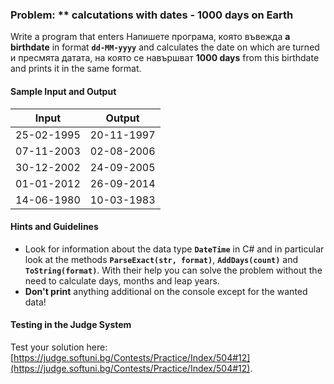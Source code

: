 ### Problem:	** calcutations with dates - 1000 days on Earth

Write a program that enters Напишете програма, която въвежда **a birthdate** in format **`dd-MM-yyyy`** and calculates the date on which are turned и пресмята датата, на която се навършват **1000 days** from this birthdate and prints it in the same format.

#### Sample Input and Output

|   Input   |	 Output  |
|--------|--------|
|25-02-1995|20-11-1997|
|07-11-2003|02-08-2006|
|30-12-2002|24-09-2005|
|01-01-2012|26-09-2014|
|14-06-1980|10-03-1983|

#### Hints and Guidelines 
* Look for information about the data type **``DateTime``** in C# and in particular look at the methods **``ParseExact(str, format)``**, **``AddDays(count)``** and **``ToString(format)``**. With their help you can solve the problem without the need to calculate days, months and leap years.
* **Don't print** anything additional on the console except for the wanted data!

#### Testing in the Judge System

Test your solution here: [https://judge.softuni.bg/Contests/Practice/Index/504#12](https://judge.softuni.bg/Contests/Practice/Index/504#12).